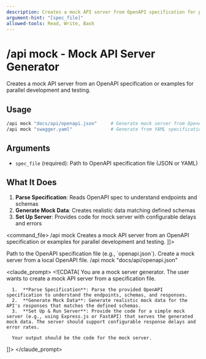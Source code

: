 ```yaml
---
description: Creates a mock API server from OpenAPI specification for parallel development and testing
argument-hint: "[spec_file]"
allowed-tools: Read, Write, Bash
---
```


# /api mock - Mock API Server Generator

Creates a mock API server from an OpenAPI specification or examples for parallel development and testing.

## Usage
```bash
/api mock "docs/api/openapi.json"     # Generate mock server from OpenAPI spec
/api mock "swagger.yaml"              # Generate from YAML specification
```

## Arguments
- `spec_file` (required): Path to OpenAPI specification file (JSON or YAML)

## What It Does
1. **Parse Specification**: Reads OpenAPI spec to understand endpoints and schemas
2. **Generate Mock Data**: Creates realistic data matching defined schemas
3. **Set Up Server**: Provides code for mock server with configurable delays and errors

<command_file>
  <metadata>
    <name>/api mock</name>
    <purpose>Creates a mock API server from an OpenAPI specification or examples for parallel development and testing.</purpose>
    <usage>
      <![CDATA[
      /api mock <spec_file>
      ]]>
    </usage>
  </metadata>

  <arguments>
    <argument name="spec_file" type="string" required="true">
      <description>Path to the OpenAPI specification file (e.g., `openapi.json`).</description>
    </argument>
  </arguments>
  
  <examples>
    <example>
      <description>Create a mock server from a local OpenAPI file.</description>
      <usage>/api mock "docs/api/openapi.json"</usage>
    </example>
  </examples>

  <claude_prompt>
    <prompt>
      <![CDATA[
You are a mock server generator. The user wants to create a mock API server from a specification file.

      1.  **Parse Specification**: Parse the provided OpenAPI specification to understand the endpoints, schemas, and responses.
      2.  **Generate Mock Data**: Generate realistic mock data for the API's responses that matches the defined schemas.
      3.  **Set Up & Run Server**: Provide the code for a simple mock server (e.g., using Express.js or FastAPI) that serves the generated mock data. The server should support configurable response delays and error rates.

      Your output should be the code for the mock server.
]]>
    </prompt>
  </claude_prompt>

  <dependencies>
    <!-- This command is self-contained -->
  </dependencies>
</command_file>
